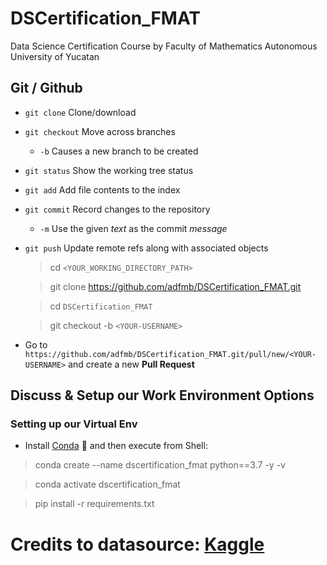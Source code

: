 # DSCertification_FMAT
Data Science Certification Course by Faculty of Mathematics Autonomous University of Yucatan

## Git / Github

- `git clone`  Clone/download 
- `git checkout` Move across branches
    - `-b` Causes a new branch to be created
- `git status` Show the working tree status
- `git add` Add file contents to the index
- `git commit` Record changes to the repository
    - `-m` Use the given *text* as the commit *message*
- `git push` Update remote refs along with associated objects


  > cd `<YOUR_WORKING_DIRECTORY_PATH>`
  >

  > git clone https://github.com/adfmb/DSCertification_FMAT.git
  >

  > cd `DSCertification_FMAT`
  >

  > git checkout -b `<YOUR-USERNAME>`
  >


- Go to `https://github.com/adfmb/DSCertification_FMAT.git/pull/new/<YOUR-USERNAME>` and create a new **Pull Request**

## Discuss & Setup our Work Environment Options


### Setting up our Virtual Env
  - Install [Conda](https://www.anaconda.com/download) 🐍 and then execute from Shell:

  > conda create --name dscertification_fmat python==3.7  -y -v
  >
  

  > conda activate dscertification_fmat
  > 
   
  > pip install -r requirements.txt


 


# Credits to datasource: [Kaggle](https://www.kaggle.com/datasets/uom190346a/sleep-health-and-lifestyle-dataset)
